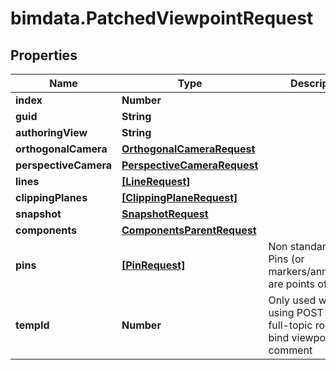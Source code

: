 # bimdata.PatchedViewpointRequest

## Properties

Name | Type | Description | Notes
------------ | ------------- | ------------- | -------------
**index** | **Number** |  | [optional] 
**guid** | **String** |  | [optional] 
**authoringView** | **String** |  | [optional] 
**orthogonalCamera** | [**OrthogonalCameraRequest**](OrthogonalCameraRequest.md) |  | [optional] 
**perspectiveCamera** | [**PerspectiveCameraRequest**](PerspectiveCameraRequest.md) |  | [optional] 
**lines** | [**[LineRequest]**](LineRequest.md) |  | [optional] 
**clippingPlanes** | [**[ClippingPlaneRequest]**](ClippingPlaneRequest.md) |  | [optional] 
**snapshot** | [**SnapshotRequest**](SnapshotRequest.md) |  | [optional] 
**components** | [**ComponentsParentRequest**](ComponentsParentRequest.md) |  | [optional] 
**pins** | [**[PinRequest]**](PinRequest.md) | Non standard field. Pins (or markers/annotations) are points of interest | [optional] 
**tempId** | **Number** | Only used when using POST on the full-topic route to bind viewpoint with comment | [optional] 



